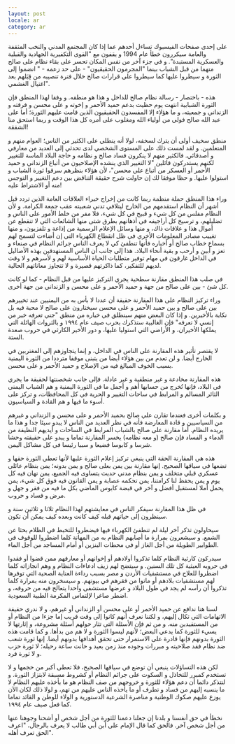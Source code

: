 ```yaml
---
layout: post
locale: ar
category: ar
---
```


على إحدى صفحات الفيسبوك تساءل أحدهم عما إذا كان المجتمع المدني والنخب المثقفة والعامة  سيكررون خطأ عام 1994 و يقفون مع "القوى التكفيرية الجهادية والقبلية والعسكرية المستبدة". و في جزء آخر من نفس المكان تحسر على بقاء نظام على صالح متهما من قبل الشباب بينما "المجرمون الحقيقيون" - على حد زعمه - " انضموا إلى الثورة و سيطروا عليها كما سيطروا على قرارات صالح خلال فترة تنصيبه من قِبَلهم بعد اغتيال الغشمي".

هذه - باختصار - رسالة نظام صالح للداخل و هذا هو منطقه. و وفقا لهذا المنطق فإن الثورة الشبابية انتهت يوم حظيت بدعم حميد الأحمر و إخوته و على محسن و فرقته و الزنداني و جمعيته، و ما هؤلاء إلا المفسدون الحقيقيون الذين قامت عليهم الثورة؛ أما على عبد الله صالح فولي من أولياء الله ومغلوب على أمره كل هذا الوقت و ربما استحق منا الشفقة!

منطق سخيف أولى أن يترك لسخفه، لولا أنه ينطلي على الكثير من الناس؛ العوام منهم و المتعلمين. و لقد لمست ذلك على المستوى الشخصي لدى تحدثي إلى العديد من معارفي و أصدقائي. فالكثير منهم لا ينكرون فساد صالح و نظامه و حاجة البلاد الماسة للتغيير لكنهم يستدركون قائلين "لا التغيير الذي ينشده الإصلاحيون من أتباع الزنداني و حميد الأحمر أو العسكر من أتباع علي محسن"، لأن هؤلاء بنظرهم سرقوا ثورة الشباب و استولوا عليها. و حظا موفقا لك إن حاولت شرح حقيقة التناقض بين دعم التغيير و التوجس منه أو الاشتراط عليه!

وراء هذا المنطق حملة منظمة ربما كانت من إخراج خبراء العلاقات العامة الذين تردد قبل أشهر أن النظام استقدمهم من الخارج  ليتلافي تدني شعبيته عقب جمعة الكرامة. و لأن النظام مفلس من كل شيء و قبيح في كل شيء، فلا مفر من خلط الأمور على الناس و تضليلهم، و ترسيخ كل أراجيفه في أذهانهم بطرق شتى منها الشائعات التي لا تنقطع عن أموال هذا و علاقات ذاك، و منها وسائل الإعلام الرسمية من إذاعة و تلفزيون، و منها  تغييب مصادر المعلومات الأخري  في ظل انقطاع الكهرباء التي إن أضاءت لتسمح لهم بسماع خطاب صالح أو أخباره فأنها تنطفئ كي لا يعرف الناس جرائم النظام في صنعاء و تعز و أبين و أرحب و بقية أنحاء البلاد. هذا إلى جانب أن الناس المستهدفين بهذه الأضاليل في الداخل غارقون في مهام توفير متطلبات الحياة الأساسية لهم و لأسرهم و لا وقت لديهم للتفكير، كما ذاكرتهم قصيرة و لا تتجاوز معاناتهم الحالية.

في صلب هذا المنطق مقارنة سطحية يجري التركيز عليها من قبل النظام - كما لو كانت كل شئ - بين على صالح من جهة و حميد الأحمر و على محسن و الزنداني من جهة أخرى.

وراء تركيز النظام على هذا المقارنة حقيقة أن عددا لا بأس به من اليمنيين عند تخييرهم بين على صالح و بين حميد الأحمر و على محسن سيختارون على صالح لا محبة فيه بل نكاية بالأخيرين. و إذا كان البعض منهم سينطلق في خياره من منطق "جني تعرفه خير من إنسي لا تعرفه" فإن الغالبية  ستذكرك بحرب صيف عام ١٩٩٤ و بالثروات الهائلة التي يملكها الأخيران، و الأراضي التي استوليا عليها، و دور الأخير الكارثي في حروب صعدة الستة.

لا يقتصر تأثير هذه المقارنة على الناس في الداخل، و إنما يتجاوزهم إلى المغتربين في الخارج أيضا. و لن تعدم من بين هؤلاء أيضا  من يتبنى موقفا مترددا من الثورة اليمنية بسبب  الخوف المبالغ فيه من الإصلاح  و حميد الأحمر و على محسن.

هذه المقارنة  مخادعة و غير منطقية و غير عادلة. فإلى جانب شخصنتها لحقيقة ما يجري في البلاد، فإنها تُخرج من حسابها أهم و أجمل ما في الثورة اليمنية و هم الشباب اليمني الثائر المسالم  و المرابط في ساحات التغيير و الحرية في كل المحافظات، و تركز على أسوء ما فيها و هم القادة و السياسيون.

و بكلمات أخرى فعندما تقارن علي صالح بحميد الأحمر و على محسن و الزنداني و غيرهم من السياسيين و قادة المعارضة فأنه في نظر العديد من الناس لا يبدو سيئا جدا و هذا ما يريده النظام. أما مقارنة على صالح بالشباب المرابط في الساحات و أيديهم النظيفة من الدماء و الفساد فإن صالح (و معه نظامه) يخسر المقارنة  تماما و يبدو على حقيقته وحشا شرسا و كابوسا فضيعا و سببا رئيسا في كل مشاكل اليمن.

هذه هي المقارنة الحقة التي ينبغي تركيز إعلام الثورة عليها لأنها تعطي الثورة حقها و تضعها في سياقها الصحيح. إنها مقارنة بين يمن بعلى صالح و يمن بدونه؛ يمن بنظام عائلي عسكري قبلي متخلف و يمن بنظام مدني حديث يتساوى فيه الجميع، يمن نهان فيه كل يوم و يمن يحفظ لنا كرامتنا،  يمن تحكمه عصابة و يمن القانون فيه فوق كل شيء، يمن يحمل أملا لمستقبل أفضل و آخر في قبضة كابوس الماضي بكل ما فيه من فقر و جهل و مرض و فساد و حروب.

في ظل هذا المقارنة سيفكر الناس في معايشتهم لهذا النظام ثلاثا و ثلاثين سنة و سينظرون إلى حياتهم قبله كيف كانت وبعده كيف يمكن أن تكون.

سيحاولون تذكر آخر ليلة لم تنطفئ الكهرباء فيها فيضطروا للتخبط في الظلام بحثا عن الشمع. و سيشعرون بمرارة ما أصابهم النظام به من المهانة كلما اضطروا للوقوف في الطوابير الطويلة من أجل الغاز أو في محطات البنزين أو أمام المساجد من أجل الماء.

سيدركون كارثية النظام كلما  تذكروا أولادهم أو إخوانهم أو معارفهم ممن  قضوا أو فقدوا في حروبه العبثية كل تلك السنين. و سيتضح لهم زيف ادعاءات النظام و وهم انجازاته كلما اضطروا للعلاج في مستشفيات الأردن و مصر بسبب رداءة العناية الصحية التي توفرها لهم مستشفيات بلادهم أو ماتوا من فقرهم في بيوتهم. و سيسخرون منه بمرارة كلما تذكروا أن رأسه لم يجد في طول البلاد و عرضها مستشفى واحدا يتعالج فيه من حروقه، و اضطر صاغرا لإلتماس المكرمة الطبية السعودية. 

لسنا هنا ندافع عن حميد الأحمر أو على محسن أو الزنداني أو غيرهم، و لا ندري حقيقة الاتهامات التي تكال إليهم، و لكننا نعرف أنهم كانوا إلى وقت قريب إما جزءا من النظام أو من المستفيدين منه. و من ثم فإن الأسئلة التي تثار حولهم أسئلة مشروعة، و إثارتها لا يسيء للثورة كما يدعي البعض؛ لأنهم ليسوا الثورة و لا هم من بدأها. و كما قامت هذه الثورة بدونهم فإنها قادرة على الاستمرار حتى تحقق أهدافها بدونهم أيضا. إنها ثورة شعب ضد نظام فقد صلاحيته و مبررات وجوده منذ زمن بعيد و حانت ساعة رحيله؛ لا ثورة حزب و لا ثورة فرد.

لكن هذه التساؤلات ينبغي أن توضع في سياقها الصحيح، فلا تعطى أكبر من حجمها و لا تستخدم كمبرر للتخاذل و السكوت على جرائم النظام أو كشروط مسبقة لابتزاز الثورة. و لنتذكر دائما أن دعم هؤلاء للثورة و خروجهم من صف النظام هو ما يأخذه عليهم النظام لا ما ينسبه إليهم من فساد و تطرف أو ما يأخذه الناس عليهم من تهم، و لولا ذلك  لكان الآن يوزع عليهم صكوك الوطنية و مناصرة الشرعية الدستورية و الولاء للوطن و القائد تماما كما فعل صيف عام ١٩٩٤.

نخطأ في حق أنفسنا و بلدنا إن جعلنا دعمنا للثورة من أجل شخص أو أشحنا وجوهنا عنها من أجل شخص آخر. فالحق كما قال الإمام على أبن أبي طالب لا يعرف بالرجال، "اعرف الحق تعرف أهله".


